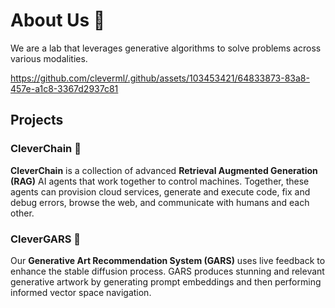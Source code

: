 # About Us 🧪

We are a lab that leverages generative algorithms to solve problems across various modalities.

https://github.com/cleverml/.github/assets/103453421/64833873-83a8-457e-a1c8-3367d2937c81

## Projects

### **CleverChain** 🤖
**CleverChain** is a collection of advanced **Retrieval Augmented Generation (RAG)** AI agents that work together to control machines.
Together, these agents can provision cloud services, generate and execute code, fix and debug errors, browse the web, and communicate with humans and each other.

### **CleverGARS** 🎨
Our **Generative Art Recommendation System (GARS)** uses live feedback to enhance the stable diffusion process.
GARS produces stunning and relevant generative artwork by generating prompt embeddings and then performing informed vector space navigation.
